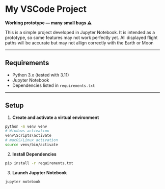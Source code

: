 # My VSCode Project

**Working prototype — many small bugs ⚠️**

This is a simple project developed in Jupyter Notebook. It is intended as a prototype, so some features may not work perfectly yet.
All displayed flight paths will be accurate but may not allign correctly with the Earth or Moon

---

## Requirements

- Python 3.x (tested with 3.11)
- Jupyter Notebook
- Dependencies listed in `requirements.txt`

---

## Setup

1. **Create and activate a virtual environment**

```bash
python -m venv venv
# Windows activation
venv\Scripts\activate
# macOS/Linux activation
source venv/bin/activate
```
2. **Install Dependencies**

```bash
pip install -r requirements.txt
```

3. **Launch Jupyter Notebook**
```bash
jupyter notebook
```
